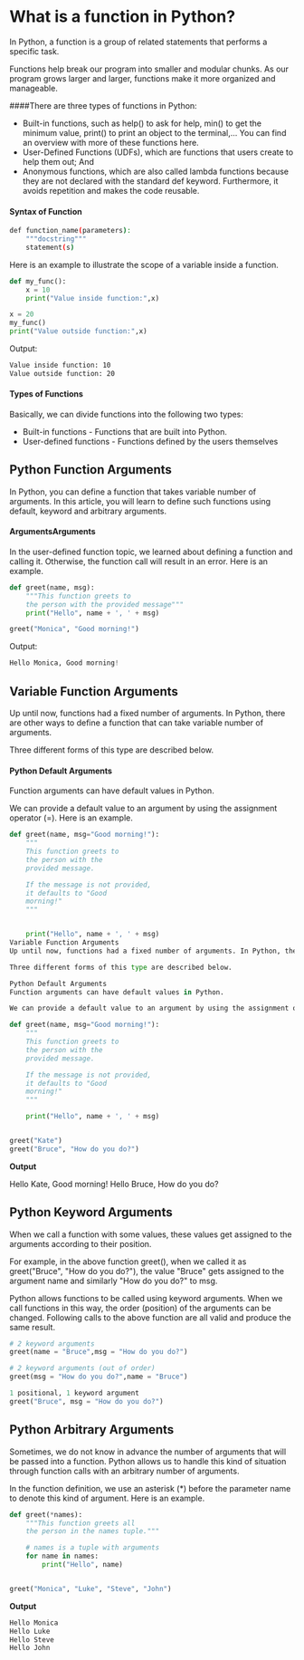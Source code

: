 # What is a function in Python?
In Python, a function is a group of related statements that performs a specific task.

Functions help break our program into smaller and modular chunks. As our program grows larger and larger, functions make it more organized and manageable.

####There are three types of functions in Python:

- Built-in functions, such as help() to ask for help, min() to get the minimum value, print() to print an object to the terminal,… You can find an overview with more of these functions here.
- User-Defined Functions (UDFs), which are functions that users create to help them out; And
- Anonymous functions, which are also called lambda functions because they are not declared with the standard def keyword.
Furthermore, it avoids repetition and makes the code reusable.

#### Syntax of Function
```bash
def function_name(parameters):
	"""docstring"""
	statement(s)
```
Here is an example to illustrate the scope of a variable inside a function.
```python
def my_func():
	x = 10
	print("Value inside function:",x)

x = 20
my_func()
print("Value outside function:",x)
```
Output:
```bash
Value inside function: 10
Value outside function: 20
```
#### Types of Functions
Basically, we can divide functions into the following two types:

- Built-in functions - Functions that are built into Python.
- User-defined functions - Functions defined by the users themselves
## Python Function Arguments
In Python, you can define a function that takes variable number of arguments. In this article, you will learn to define such functions using default, keyword and arbitrary arguments.
#### ArgumentsArguments
In the user-defined function topic, we learned about defining a function and calling it. Otherwise, the function call will result in an error. Here is an example.

```python
def greet(name, msg):
    """This function greets to
    the person with the provided message"""
    print("Hello", name + ', ' + msg)

greet("Monica", "Good morning!")
```
Output:
```python
Hello Monica, Good morning!

```
## Variable Function Arguments
Up until now, functions had a fixed number of arguments. In Python, there are other ways to define a function that can take variable number of arguments.

Three different forms of this type are described below.

#### Python Default Arguments
Function arguments can have default values in Python.

We can provide a default value to an argument by using the assignment operator (=). Here is an example.
```python
def greet(name, msg="Good morning!"):
    """
    This function greets to
    the person with the
    provided message.

    If the message is not provided,
    it defaults to "Good
    morning!"
    """


    print("Hello", name + ', ' + msg)
Variable Function Arguments
Up until now, functions had a fixed number of arguments. In Python, there are other ways to define a function that can take variable number of arguments.

Three different forms of this type are described below.

Python Default Arguments
Function arguments can have default values in Python.

We can provide a default value to an argument by using the assignment operator (=). Here is an example.

def greet(name, msg="Good morning!"):
    """
    This function greets to
    the person with the
    provided message.

    If the message is not provided,
    it defaults to "Good
    morning!"
    """

    print("Hello", name + ', ' + msg)


greet("Kate")
greet("Bruce", "How do you do?")
```
**Output**

Hello Kate, Good morning!
Hello Bruce, How do you do?

## Python Keyword Arguments
When we call a function with some values, these values get assigned to the arguments according to their position.

For example, in the above function greet(), when we called it as greet("Bruce", "How do you do?"), the value "Bruce" gets assigned to the argument name and similarly "How do you do?" to msg.

Python allows functions to be called using keyword arguments. When we call functions in this way, the order (position) of the arguments can be changed. Following calls to the above function are all valid and produce the same result.
```python
# 2 keyword arguments
greet(name = "Bruce",msg = "How do you do?")

# 2 keyword arguments (out of order)
greet(msg = "How do you do?",name = "Bruce") 

1 positional, 1 keyword argument
greet("Bruce", msg = "How do you do?")   
```
## Python Arbitrary Arguments
Sometimes, we do not know in advance the number of arguments that will be passed into a function. Python allows us to handle this kind of situation through function calls with an arbitrary number of arguments.

In the function definition, we use an asterisk (*) before the parameter name to denote this kind of argument. Here is an example.
```python
def greet(*names):
    """This function greets all
    the person in the names tuple."""

    # names is a tuple with arguments
    for name in names:
        print("Hello", name)


greet("Monica", "Luke", "Steve", "John")
```
**Output**
```python
Hello Monica
Hello Luke
Hello Steve
Hello John

```


